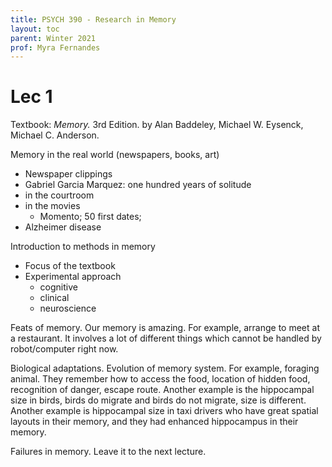 ```yaml
---
title: PSYCH 390 - Research in Memory
layout: toc
parent: Winter 2021
prof: Myra Fernandes
---
```

# Lec 1

Textbook: *Memory.* 3rd Edition. by Alan Baddeley, Michael W. Eysenck, Michael C. Anderson.

Memory in the real world (newspapers, books, art)
- Newspaper clippings
- Gabriel Garcia Marquez: one hundred years of solitude
- in the courtroom 
- in the movies 
    - Momento; 50 first dates;
- Alzheimer disease 

Introduction to methods in memory
- Focus of the textbook 
- Experimental approach 
    - cognitive 
    - clinical
    - neuroscience 

Feats of memory. Our memory is amazing. For example, arrange to meet at a restaurant. It involves a lot of different things which cannot be handled by robot/computer right now.

Biological adaptations. Evolution of memory system. For example,  foraging animal. They remember how to access the food, location of hidden food, recognition of danger, escape route. Another example is the hippocampal size in birds, birds do migrate and birds do not migrate, size is different. Another example is hippocampal size in taxi drivers who have great spatial layouts in their memory, and they had enhanced hippocampus in their memory.

Failures in memory. Leave it to the next lecture.